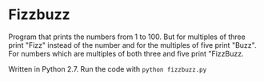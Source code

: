 Fizzbuzz
========
Program that prints the numbers from 1 to 100. But for
    multiples of three print "Fizz" instead of the number and 
    for the multiples of five print "Buzz". For numbers which 
    are multiples of both three and five print "FizzBuzz.
    
Written in Python 2.7. Run the code with `python fizzbuzz.py`

